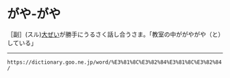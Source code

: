 # がや‐がや

［副］(スル)[大ぜい](たいぜい（大勢）)が勝手にうるさく話し合うさま。「教室の中ががやがや（と）している」

---
`https://dictionary.goo.ne.jp/word/%E3%81%8C%E3%82%84%E3%81%8C%E3%82%84/`